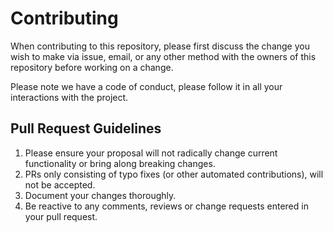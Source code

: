 # Contributing

When contributing to this repository, please first discuss the change you wish to make via issue,
email, or any other method with the owners of this repository before working on a change. 

Please note we have a code of conduct, please follow it in all your interactions with the project.

## Pull Request Guidelines

1. Please ensure your proposal will not radically change current functionality or bring along breaking changes.
2. PRs only consisting of typo fixes (or other automated contributions), will not be accepted.
4. Document your changes thoroughly.
6. Be reactive to any comments, reviews or change requests entered in your pull request.